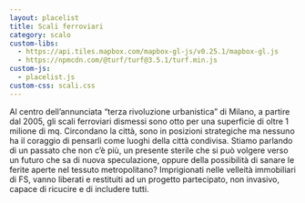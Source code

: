 ```yaml
---
layout: placelist
title: Scali ferroviari
category: scalo
custom-libs:
  - https://api.tiles.mapbox.com/mapbox-gl-js/v0.25.1/mapbox-gl.js
  - https://npmcdn.com/@turf/turf@3.5.1/turf.min.js
custom-js:
  - placelist.js
custom-css: scali.css
---
```

Al centro dell’annunciata “terza rivoluzione urbanistica” di Milano, a partire dal 2005, gli scali ferroviari dismessi sono otto per una superficie di oltre 1 milione di mq. Circondano la città, sono in posizioni strategiche ma nessuno ha il coraggio di pensarli come luoghi della città condivisa. Stiamo parlando di un passato che non c’è più, un presente sterile che si può volgere verso un futuro che sa di nuova speculazione, oppure della possibilità di sanare le ferite aperte nel tessuto metropolitano? Imprigionati nelle velleità immobiliari di FS, vanno liberati e restituiti ad un progetto partecipato, non invasivo, capace di ricucire e di includere tutti.
